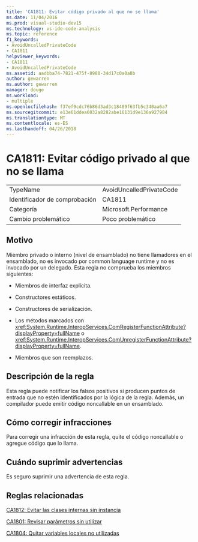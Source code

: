 ```yaml
---
title: 'CA1811: Evitar código privado al que no se llama'
ms.date: 11/04/2016
ms.prod: visual-studio-dev15
ms.technology: vs-ide-code-analysis
ms.topic: reference
f1_keywords:
- AvoidUncalledPrivateCode
- CA1811
helpviewer_keywords:
- CA1811
- AvoidUncalledPrivateCode
ms.assetid: aadbba74-7821-475f-8980-34d17c0a0a8b
author: gewarren
ms.author: gewarren
manager: douge
ms.workload:
- multiple
ms.openlocfilehash: f37ef9cdc76b86d3ad3c18489f63fb5c340aa6a7
ms.sourcegitcommit: e13e61ddea6032a8282abe16131d9e136a927984
ms.translationtype: MT
ms.contentlocale: es-ES
ms.lasthandoff: 04/26/2018
---
```

# <a name="ca1811-avoid-uncalled-private-code"></a>CA1811: Evitar código privado al que no se llama
|||
|-|-|
|TypeName|AvoidUncalledPrivateCode|
|Identificador de comprobación|CA1811|
|Categoría|Microsoft.Performance|
|Cambio problemático|Poco problemático|

## <a name="cause"></a>Motivo
 Miembro privado o interno (nivel de ensamblado) no tiene llamadores en el ensamblado, no es invocado por common language runtime y no es invocado por un delegado. Esta regla no comprueba los miembros siguientes:

-   Miembros de interfaz explícita.

-   Constructores estáticos.

-   Constructores de serialización.

-   Los métodos marcados con <xref:System.Runtime.InteropServices.ComRegisterFunctionAttribute?displayProperty=fullName> o <xref:System.Runtime.InteropServices.ComUnregisterFunctionAttribute?displayProperty=fullName>.

-   Miembros que son reemplazos.

## <a name="rule-description"></a>Descripción de la regla
 Esta regla puede notificar los falsos positivos si producen puntos de entrada que no estén identificados por la lógica de la regla. Además, un compilador puede emitir código noncallable en un ensamblado.

## <a name="how-to-fix-violations"></a>Cómo corregir infracciones
 Para corregir una infracción de esta regla, quite el código noncallable o agregue código que lo llama.

## <a name="when-to-suppress-warnings"></a>Cuándo suprimir advertencias
 Es seguro suprimir una advertencia de esta regla.

## <a name="related-rules"></a>Reglas relacionadas
 [CA1812: Evitar las clases internas sin instancia](../code-quality/ca1812-avoid-uninstantiated-internal-classes.md)

 [CA1801: Revisar parámetros sin utilizar](../code-quality/ca1801-review-unused-parameters.md)

 [CA1804: Quitar variables locales no utilizadas](../code-quality/ca1804-remove-unused-locals.md)